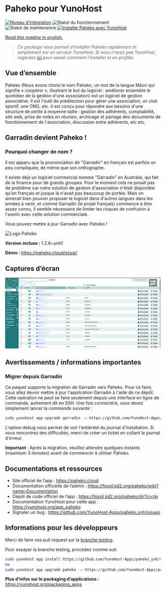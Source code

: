<!--
N.B.: This README was automatically generated by https://github.com/YunoHost/apps/tree/master/tools/README-generator
It shall NOT be edited by hand.
-->

# Paheko pour YunoHost

[![Niveau d’intégration](https://dash.yunohost.org/integration/paheko.svg)](https://dash.yunohost.org/appci/app/paheko) ![Statut du fonctionnement](https://ci-apps.yunohost.org/ci/badges/paheko.status.svg) ![Statut de maintenance](https://ci-apps.yunohost.org/ci/badges/paheko.maintain.svg)
[![Installer Paheko avec YunoHost](https://install-app.yunohost.org/install-with-yunohost.svg)](https://install-app.yunohost.org/?app=paheko)

*[Read this readme in english.](./README.md)*

> *Ce package vous permet d’installer Paheko rapidement et simplement sur un serveur YunoHost.
Si vous n’avez pas YunoHost, regardez [ici](https://yunohost.org/#/install) pour savoir comment l’installer et en profiter.*

## Vue d’ensemble

Paheko (Nous avons choisi le nom Paheko, un mot de la langue Māori qui signifie « coopérer », illustrant le but du logiciel : améliorer ensemble le quotidien de la gestion d'une association) est un logiciel de gestion associative. Il est l'outil de prédilection pour gérer une association, un club sportif, une ONG, etc. Il est conçu pour répondre aux besoins d'une structure de petite à moyenne taille : gestion des adhérents, comptabilité, site web, prise de notes en réunion, archivage et partage des documents de fonctionnement de l'association, discussion entre adhérents, etc etc.

## Garradin devient Paheko !
### Pourquoi changer de nom ?

  Il est apparu que la prononciation de "Garradin" en français est parfois un peu compliquée, de même que son orthographe.

  Il existe déjà un logiciel commercial nommé "Garradin" en Australie, qui fait de la finance pour de grands groupes. Pour le moment cela ne posait pas de problème car notre solution de gestion d'association n'était disponible qu'en français et jusque là n'avait pas beaucoup de portée. Mais on aimerait bien pouvoir proposer le logiciel dans d'autres langues dans les années à venir, et comme Garradin (le projet français) commence à être assez connu, il semble nécessaire de limiter les risques de confusion à l'avenir avec cette solution commerciale.
  
 Vous pouvez mettre à jour Garradin avec Paheko !  

![Logo Paheko](https://master.garradin.eu/garradin-devient-paheko/logo_v3_small-fs8.png)


**Version incluse :** 1.2.6~ynh1

**Démo :** https://paheko.cloud/essai/

## Captures d’écran

![Capture d’écran de Paheko](./doc/screenshots/screenshot.png)

## Avertissements / informations importantes

### Migrer depuis Garradin

Ce paquet supporte la migration de Garradin vers Paheko. Pour ce faire, vous allez devoir mettre à jour l'application Garradin à l'aide de ce dépôt. Cette opération ne peut se faire seulement depuis une interface en ligne de commande, autrement dit en SSH. Une fois connecté/e, vous devez simplement lancer la commande suivante :

```bash
sudo yunohost app upgrade garradin -u https://github.com/YunoHost-Apps/paheko_ynh --debug
```

L'option debug vous permet de voir l'entièreté du journal d'installation. Si vous rencontrez des difficultés, merci de créer un ticket en collant le journal d'erreur.

**Important** : Après la migration, veuillez attendre quelques instants (maximum 3 minutes) avant de commencer à utiliser Paheko.

## Documentations et ressources

* Site officiel de l’app : <https://paheko.cloud>
* Documentation officielle de l’admin : <https://fossil.kd2.org/paheko/wiki?name=Documentation>
* Dépôt de code officiel de l’app : <https://fossil.kd2.org/paheko/dir?ci=tip>
* Documentation YunoHost pour cette app : <https://yunohost.org/app_paheko>
* Signaler un bug : <https://github.com/YunoHost-Apps/paheko_ynh/issues>

## Informations pour les développeurs

Merci de faire vos pull request sur la [branche testing](https://github.com/YunoHost-Apps/paheko_ynh/tree/testing).

Pour essayer la branche testing, procédez comme suit.

``` bash
sudo yunohost app install https://github.com/YunoHost-Apps/paheko_ynh/tree/testing --debug
ou
sudo yunohost app upgrade paheko -u https://github.com/YunoHost-Apps/paheko_ynh/tree/testing --debug
```

**Plus d’infos sur le packaging d’applications :** <https://yunohost.org/packaging_apps>